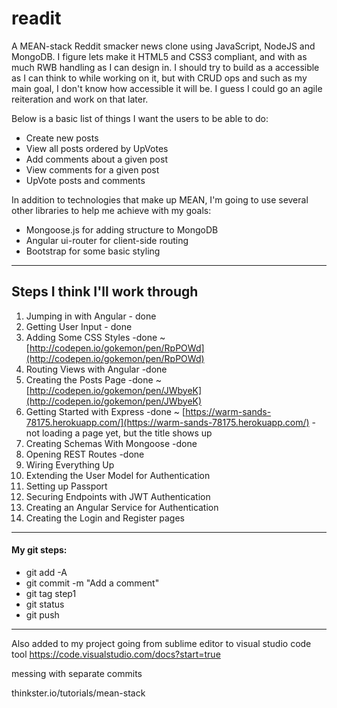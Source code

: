 # readit
A MEAN-stack Reddit smacker news clone using JavaScript, NodeJS and MongoDB.
I figure lets make it HTML5 and CSS3 compliant, and with as much RWB handling as I can design in. I should try to build as a accessible as I can think to while working on it, but with CRUD ops and such as my main goal, I don't know how accessible it will be. I guess I could go an agile reiteration and work on that later. 


Below is a basic list of things I want the users to be able to do:

- Create new posts
- View all posts ordered by UpVotes
- Add comments about a given post
- View comments for a given post
- UpVote posts and comments

In addition to technologies that make up MEAN, I'm going to use several other libraries to help me achieve with my goals:

- Mongoose.js for adding structure to MongoDB
- Angular ui-router for client-side routing
- Bootstrap for some basic styling


----------
## Steps I think I'll work through ##
1. Jumping in with Angular - done
1. Getting User Input - done
1. Adding Some CSS Styles -done ~ [http://codepen.io/gokemon/pen/RpPOWd](http://codepen.io/gokemon/pen/RpPOWd)
1. Routing Views with Angular -done
1. Creating the Posts Page -done ~ [http://codepen.io/gokemon/pen/JWbyeK](http://codepen.io/gokemon/pen/JWbyeK)
1. Getting Started with Express -done ~ [https://warm-sands-78175.herokuapp.com/](https://warm-sands-78175.herokuapp.com/)
 -not loading a page yet, but the title shows up
1. Creating Schemas With Mongoose -done
1. Opening REST Routes -done
1. Wiring Everything Up
1. Extending the User Model for Authentication
1. Setting up Passport
1. Securing Endpoints with JWT Authentication
1. Creating an Angular Service for Authentication
1. Creating the Login and Register pages

----------
#### My git steps:

- git add -A
- git commit -m "Add a comment"
- git tag step1
- git status
- git push

----------
Also added to my project going from sublime editor to visual studio code tool
https://code.visualstudio.com/docs?start=true

messing with separate commits

thinkster.io/tutorials/mean-stack